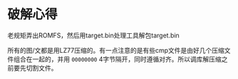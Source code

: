 # 破解心得

老规矩弄出ROMFS，然后用target.bin处理工具解包target.bin

所有的图/文都是用LZ77压缩的。有一点注意的是有些cmp文件是由好几个压缩文件组合在一起的，并用 `00000000` 4字节隔开，同时遵循对齐。所以调库解压缩之前要先切割文件。
